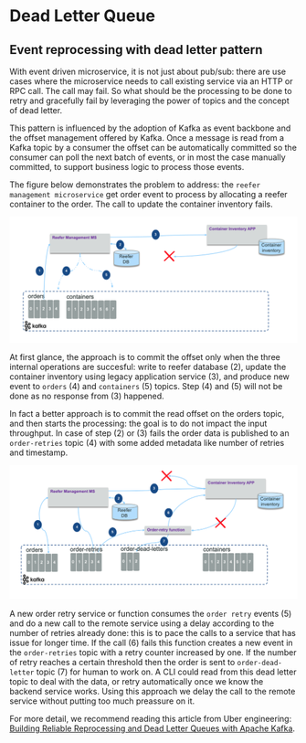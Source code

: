 # Dead Letter Queue

## Event reprocessing with dead letter pattern

With event driven microservice, it is not just about pub/sub: there are use cases where the microservice needs to call existing service via an HTTP or RPC call. The call may fail. So what should be the processing to be done to retry and gracefully fail by leveraging the power of topics and the concept of dead letter.

This pattern is influenced by the adoption of Kafka as event backbone and the offset management offered by Kafka. Once a message is read from a Kafka topic by a consumer the offset can be automatically committed so the consumer can poll the next batch of events, or in most the case manually committed, to support business logic to process those events.

The figure below demonstrates the problem to address: the `reefer management microservice` get order event to process by allocating a reefer container to the order. The call to update the container inventory fails.

![Dead letter context](./images/dl-1.png)

At first glance, the approach is to commit the offset only when the three internal operations are succesful: write to reefer database (2), update the container inventory using legacy application service (3), and produce new event to `orders` (4) and `containers` (5) topics. Step (4) and (5) will not be done as no response from (3) happened.

In fact a better approach is to commit the read offset on the orders topic, and then starts the processing: the goal is to do not impact the input throughput. In case of step (2) or (3) fails the order data is published to an `order-retries` topic (4) with some added metadata like number of retries and timestamp.

![Dead letter context](./images/dl-2.png)

A new order retry service or function consumes the `order retry` events (5) and do a new call to the remote service using a delay according to the number of retries already done: this is to pace the calls to a service that has issue for longer time. If the call (6) fails this function creates a new event in the `order-retries` topic with a retry counter increased by one. If the number of retry reaches a certain threshold then the order is sent to `order-dead-letter` topic (7) for human to work on. A CLI could read from this dead letter topic to deal with the data, or retry automatically once we know the backend service works. Using this approach we delay the call to the remote service without putting too much preassure on it.

For more detail, we recommend reading this article from Uber engineering: [Building Reliable Reprocessing and Dead Letter Queues with Apache Kafka](https://eng.uber.com/reliable-reprocessing/).
